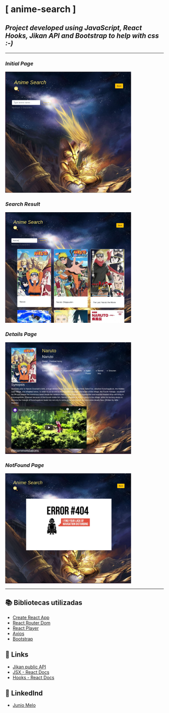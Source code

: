 # [ anime-search ]

## *Project developed using JavaScript, React Hooks, Jikan API and Bootstrap to help with css :-)*

---

### *Initial Page*

<img src="src/assets/initial-page-search-anime.png" width="400px">

### *Search Result*

<img src="src/assets/search-result-anime.png.png" width="400px">

### *Details Page*

<img src="src/assets/details-page-search-anime.png" width="400px">

### *NotFound Page*

<img src="src/assets/notfound-page-search-anime.png" width="400px">

---

## 📚 Bibliotecas utilizadas

- [Create React App](https://reactjs.org/docs/create-a-new-react-app.html)
- [React Router Dom](https://www.npmjs.com/package/react-router-dom)
- [React Player](https://github.com/CookPete/react-player)
- [Axios](https://www.npmjs.com/package/axios)
- [Bootstrap](https://getbootstrap.com/)

## 🔗 Links

- [Jikan public API](https://jikan.moe/)
- [JSX - React Docs](https://reactjs.org/docs/introducing-jsx.html)
- [Hooks - React Docs](https://reactjs.org/docs/hooks-intro.html)

## 🚀 LinkedInd

- [Junio Melo](https://www.linkedin.com/in/juniomelos/)
